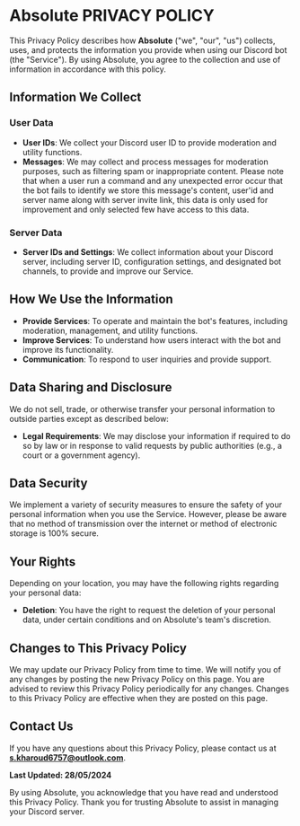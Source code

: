 # **Absolute** PRIVACY POLICY

This Privacy Policy describes how **Absolute** ("we", "our", "us") collects, uses, and protects the information you provide when using our Discord bot (the "Service"). By using Absolute, you agree to the collection and use of information in accordance with this policy.

## Information We Collect

### User Data
- **User IDs**: We collect your Discord user ID to provide moderation and utility functions.
- **Messages**: We may collect and process messages for moderation purposes, such as filtering spam or inappropriate content. Please note that when a user run a command and any unexpected error occur that the bot fails to identify we store this message's content, user'id and server name along with server invite link, this data is only used for improvement and only selected few have access to this data.

### Server Data
- **Server IDs and Settings**: We collect information about your Discord server, including server ID, configuration settings, and designated bot channels, to provide and improve our Service.

## How We Use the Information

- **Provide Services**: To operate and maintain the bot's features, including moderation, management, and utility functions.
- **Improve Services**: To understand how users interact with the bot and improve its functionality.
- **Communication**: To respond to user inquiries and provide support.

## Data Sharing and Disclosure

We do not sell, trade, or otherwise transfer your personal information to outside parties except as described below:
- **Legal Requirements**: We may disclose your information if required to do so by law or in response to valid requests by public authorities (e.g., a court or a government agency).

## Data Security

We implement a variety of security measures to ensure the safety of your personal information when you use the Service. However, please be aware that no method of transmission over the internet or method of electronic storage is 100% secure.

## Your Rights

Depending on your location, you may have the following rights regarding your personal data:
- **Deletion**: You have the right to request the deletion of your personal data, under certain conditions and on Absolute's team's discretion.

## Changes to This Privacy Policy

We may update our Privacy Policy from time to time. We will notify you of any changes by posting the new Privacy Policy on this page. You are advised to review this Privacy Policy periodically for any changes. Changes to this Privacy Policy are effective when they are posted on this page.

## Contact Us

If you have any questions about this Privacy Policy, please contact us at **s.kharoud6757@outlook.com**.

**Last Updated: 28/05/2024**

By using Absolute, you acknowledge that you have read and understood this Privacy Policy. Thank you for trusting Absolute to assist in managing your Discord server.
